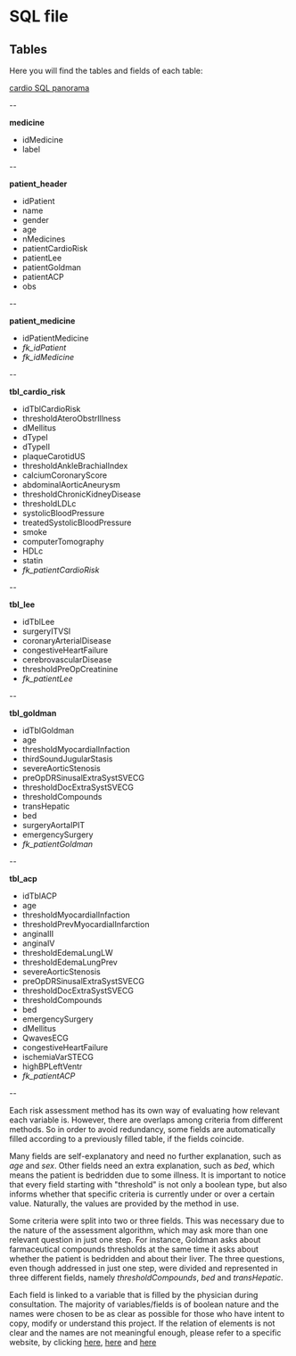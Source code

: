 ﻿# SQL file

## Tables

Here you will find the tables and fields of each table:

[cardio SQL panorama](/sql.png)

--

**medicine**
* idMedicine
* label

--

**patient_header**
* idPatient
* name
* gender
* age
* nMedicines
* patientCardioRisk
* patientLee
* patientGoldman
* patientACP
* obs

--

**patient_medicine**
* idPatientMedicine
* *fk_idPatient*
* *fk_idMedicine*

--

**tbl_cardio_risk**
* idTblCardioRisk
* thresholdAteroObstrIllness
* dMellitus
* dTypeI
* dTypeII
* plaqueCarotidUS
* thresholdAnkleBrachialIndex
* calciumCoronaryScore
* abdominalAorticAneurysm
* thresholdChronicKidneyDisease
* thresholdLDLc
* systolicBloodPressure
* treatedSystolicBloodPressure
* smoke
* computerTomography
* HDLc
* statin
* *fk_patientCardioRisk*

--

**tbl_lee**
* idTblLee
* surgeryITVSI
* coronaryArterialDisease
* congestiveHeartFailure
* cerebrovascularDisease
* thresholdPreOpCreatinine
* *fk_patientLee*

--

**tbl_goldman**
* idTblGoldman
* age
* thresholdMyocardialInfaction
* thirdSoundJugularStasis
* severeAorticStenosis
* preOpDRSinusalExtraSystSVECG
* thresholdDocExtraSystSVECG
* thresholdCompounds
* transHepatic
* bed
* surgeryAortaIPIT
* emergencySurgery
* *fk_patientGoldman*

--

**tbl_acp**
* idTblACP
* age
* thresholdMyocardialInfaction
* thresholdPrevMyocardialInfarction
* anginaIII
* anginaIV
* thresholdEdemaLungLW
* thresholdEdemaLungPrev
* severeAorticStenosis
* preOpDRSinusalExtraSystSVECG
* thresholdDocExtraSystSVECG
* thresholdCompounds
* bed
* emergencySurgery
* dMellitus
* QwavesECG
* congestiveHeartFailure
* ischemiaVarSTECG
* highBPLeftVentr
* *fk_patientACP*

--

Each risk assessment method has its own way of evaluating how relevant each variable is. However, there are overlaps among criteria from different methods. So in order to avoid redundancy, some fields are automatically filled according to a previously filled table, if the fields coincide.

Many fields are self-explanatory and need no further explanation, such as *age* and *sex*. Other fields need an extra explanation, such as *bed*, which means the patient is bedridden due to some illness. It is important to notice that every field starting with "threshold" is not only a boolean type, but also informs whether that specific criteria is currently under or over a certain value. Naturally, the values are provided by the method in use.

Some criteria were split into two or three fields. This was necessary due to the nature of the assessment algorithm, which may ask more than one relevant question in just one step. For instance, Goldman asks about farmaceutical compounds thresholds at the same time it asks about whether the  patient is bedridden and about their liver. The three questions, even though addressed in just one step, were divided and represented in three different fields, namely *thresholdCompounds*, *bed* and *transHepatic*.

Each field is linked to a variable that is filled by the physician during consultation. The majority of variables/fields is of boolean nature and the names were chosen to be as clear as possible for those who have intent to copy, modify or understand this project. If the relation of elements is not clear and the names are not meaningful enough, please refer to a specific website, by clicking [here](https://qxmd.com/calculate/calculator_195/revised-cardiac-risk-index-lee-criteria), [here](https://www.acponline.org/) and [here](https://reference.medscape.com/calculator/cardiac-risk-noncardiac-surgery-goldman)
